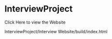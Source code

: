 # InterviewProject

Click Here to view the Website


 InterviewProject/Interview Website/build/index.html 
